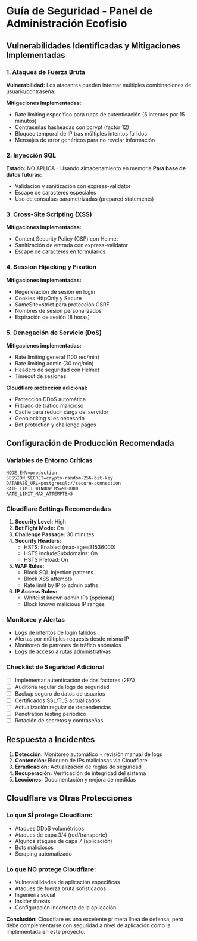 # Guía de Seguridad - Panel de Administración Ecofisio

## Vulnerabilidades Identificadas y Mitigaciones Implementadas

### 1. Ataques de Fuerza Bruta
**Vulnerabilidad:** Los atacantes pueden intentar múltiples combinaciones de usuario/contraseña.

**Mitigaciones implementadas:**
- Rate limiting específico para rutas de autenticación (5 intentos por 15 minutos)
- Contraseñas hasheadas con bcrypt (factor 12)
- Bloqueo temporal de IP tras múltiples intentos fallidos
- Mensajes de error genéricos para no revelar información

### 2. Inyección SQL
**Estado:** NO APLICA - Usando almacenamiento en memoria
**Para base de datos futuras:**
- Validación y sanitización con express-validator
- Escape de caracteres especiales
- Uso de consultas parametrizadas (prepared statements)

### 3. Cross-Site Scripting (XSS)
**Mitigaciones implementadas:**
- Content Security Policy (CSP) con Helmet
- Sanitización de entrada con express-validator
- Escape de caracteres en formularios

### 4. Session Hijacking y Fixation
**Mitigaciones implementadas:**
- Regeneración de sesión en login
- Cookies HttpOnly y Secure
- SameSite=strict para protección CSRF
- Nombres de sesión personalizados
- Expiración de sesión (8 horas)

### 5. Denegación de Servicio (DoS)
**Mitigaciones implementadas:**
- Rate limiting general (100 req/min)
- Rate limiting admin (30 req/min)
- Headers de seguridad con Helmet
- Timeout de sesiones

**Cloudflare protección adicional:**
- Protección DDoS automática
- Filtrado de tráfico malicioso
- Cache para reducir carga del servidor
- Geoblocking si es necesario
- Bot protection y challenge pages

## Configuración de Producción Recomendada

### Variables de Entorno Críticas
```env
NODE_ENV=production
SESSION_SECRET=crypto-random-256-bit-key
DATABASE_URL=postgresql://secure-connection
RATE_LIMIT_WINDOW_MS=900000
RATE_LIMIT_MAX_ATTEMPTS=5
```

### Cloudflare Settings Recomendadas
1. **Security Level:** High
2. **Bot Fight Mode:** On
3. **Challenge Passage:** 30 minutes
4. **Security Headers:** 
   - HSTS: Enabled (max-age=31536000)
   - HSTS includeSubdomains: On
   - HSTS Preload: On
5. **WAF Rules:**
   - Block SQL injection patterns
   - Block XSS attempts
   - Rate limit by IP to admin paths
6. **IP Access Rules:**
   - Whitelist known admin IPs (opcional)
   - Block known malicious IP ranges

### Monitoreo y Alertas
- Logs de intentos de login fallidos
- Alertas por múltiples requests desde misma IP
- Monitoreo de patrones de tráfico anómalos
- Logs de acceso a rutas administrativas

### Checklist de Seguridad Adicional
- [ ] Implementar autenticación de dos factores (2FA)
- [ ] Auditoría regular de logs de seguridad
- [ ] Backup seguro de datos de usuarios
- [ ] Certificados SSL/TLS actualizados
- [ ] Actualización regular de dependencias
- [ ] Penetration testing periódico
- [ ] Rotación de secretos y contraseñas

## Respuesta a Incidentes
1. **Detección:** Monitoreo automático + revisión manual de logs
2. **Contención:** Bloqueo de IPs maliciosas via Cloudflare
3. **Erradicación:** Actualización de reglas de seguridad
4. **Recuperación:** Verificación de integridad del sistema
5. **Lecciones:** Documentación y mejora de medidas

## Cloudflare vs Otras Protecciones

### Lo que SÍ protege Cloudflare:
- Ataques DDoS volumétricos
- Ataques de capa 3/4 (red/transporte)
- Algunos ataques de capa 7 (aplicación)
- Bots maliciosos
- Scraping automatizado

### Lo que NO protege Cloudflare:
- Vulnerabilidades de aplicación específicas
- Ataques de fuerza bruta sofisticados
- Ingeniería social
- Insider threats
- Configuración incorrecta de la aplicación

**Conclusión:** Cloudflare es una excelente primera línea de defensa, pero debe complementarse con seguridad a nivel de aplicación como la implementada en este proyecto.